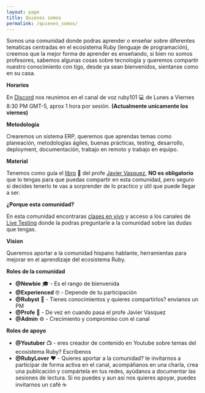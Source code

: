 ```yaml
---
layout: page
title: Quienes somos
permalink: /quienes_somos/
---
```


Somos una comunidad donde podras aprender o enseñar sobre diferentes tematicas centradas en el ecosistema Ruby (lenguaje de programación), creemos que la mejor forma de aprender es enseñando, si bien no somos profesores, sabemos algunas cosas sobre tecnología y queremos compartir nuestro conocimiento con tigo, desde ya sean bienvenidos, sientanse como en su casa.

**Horarios**

En [Discord][discord] nos reunimos en el canal de voz ruby101 💻 de Lunes a Viernes 8:30 PM GMT-5, aprox 1 hora por sesión. **(Actualmente unicamente los viernes)**

**Metodología**

Crearemos un sistema ERP, queremos que aprendas temas como planeación, metodologías ágiles, buenas prácticas, testing, desarrollo, deployment, documentación, trabajo en remoto y trabajo en equipo.

**Material**

Tenemos como guía el [libro][libro] 📕 del profe [Javier Vasquez][javier-vasquez], **NO es obligatorio** que lo tengas para que puedas compartir en esta comunidad, pero seguro si decides tenerlo te vas a sorprender de lo practico y útil que puede llegar a ser.

**¿Porque esta comunidad?**

En esta comunidad encontraras [clases en vivo][discord] y acceso a los canales de [Live Testing][discord] donde la podras preguntarle a la comunidad sobre las dudas que tengas.

**Vision**

Queremos aportar a la comunidad hispano hablante, herramientas para mejorar en el aprendizaje del ecosistema Ruby.

**Roles de la comunidad**

- **@Newbie** 🎓 - Es el rango de bienvenida
- **@Experienced** 🤓 - Depende de tu participación
- **@Rubyst** 💎 - Tienes conocimientos y quieres compartirlos? envíanos un PM
- **@Profe** 🧠 - De vez en cuando pasa el profe Javier Vasquez
- **@Admin** ⚙️ - Crecimiento y compromiso con el canal

**Roles de apoyo**

- **@Youtuber** 📺 - eres creador de contenido en Youtube sobre temas del ecosistema Ruby? Escríbenos
- **@RubyLover** ❤️ - Quieres aportar a la comunidad? te invitarnos a participar de forma activa en el canal, acompáñanos en una charla, crea una publicación y compártela en tus redes, ayúdanos a documentar las sesiones de lectura. Si no puedes y aun así nos quieres apoyar, puedes invitarnos un café ☕

[discord]: https://discord.gg/APVZ55Aj5W
[javier-vasquez]: https://www.youtube.com/c/ProfeJavier/
[libro]: https://www.alpha-editorial.com/Papel/9789587786361/Ruby+On+Rails+Aprende+A+Crear+Aplicaciones+Web+Desde+Cero
